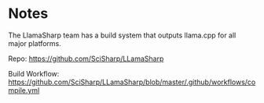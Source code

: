 # Notes

The LlamaSharp team has a build system that outputs llama.cpp for all major platforms.

Repo: <https://github.com/SciSharp/LLamaSharp>

Build Workflow: <https://github.com/SciSharp/LLamaSharp/blob/master/.github/workflows/compile.yml>
